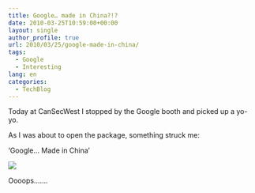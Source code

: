 ```yaml
---
title: Google… made in China?!?
date: 2010-03-25T10:59:00+00:00
layout: single
author_profile: true
url: 2010/03/25/google-made-in-china/
tags:
  - Google
  - Interesting
lang: en
categories: 
  - TechBlog
---
```

Today at CanSecWest I stopped by the Google booth and picked up a yo-yo.

As I was about to open the package, something struck me:

‘Google… Made in China’

[![](http://1.bp.blogspot.com/_vaUVXcmC3OI/S6s631IhosI/AAAAAAAABZw/e24sb2Ci_N0/s320/china.jpg)](http://1.bp.blogspot.com/_vaUVXcmC3OI/S6s631IhosI/AAAAAAAABZw/e24sb2Ci_N0/s1600-h/china.jpg)

Oooops…….